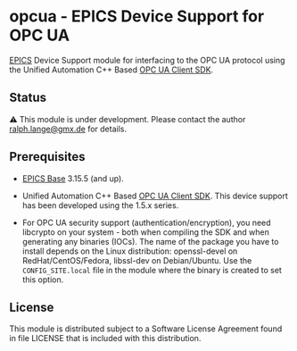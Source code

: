# opcua - EPICS Device Support for OPC UA

[EPICS](https://epics-controls.org) Device Support module for interfacing
to the OPC UA protocol using the Unified Automation C++ Based
[OPC UA Client SDK](https://www.unified-automation.com/products/client-sdk/c-ua-client-sdk.html).

## Status

:warning:
This module is under development.
Please contact the author <ralph.lange@gmx.de> for details.

## Prerequisites

* [EPICS Base](https://epics-controls.org/resources-and-support/base/)
  3.15.5 (and up).

* Unified Automation C++ Based
  [OPC UA Client SDK](https://www.unified-automation.com/products/client-sdk/c-ua-client-sdk.html).
  This device support has been developed using the 1.5.x series.

* For OPC UA security support (authentication/encryption), you need
  libcrypto on your system - both when compiling the SDK and when generating
  any binaries (IOCs).
  The name of the package you have to install depends on the Linux distribution:
  openssl-devel on RedHat/CentOS/Fedora, libssl-dev on Debian/Ubuntu.
  Use the `CONFIG_SITE.local` file in the module where the binary is created
  to set this option.

## License
This module is distributed subject to a Software License Agreement found
in file LICENSE that is included with this distribution.
